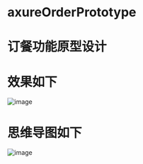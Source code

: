 # axureOrderPrototype
# 订餐功能原型设计
# 效果如下
![image](https://github.com/634069490/axureOrderPrototype/blob/master/%E6%95%88%E6%9E%9C/%E6%95%88%E6%9E%9C%E5%9B%BE.gif)
# 思维导图如下
![image](https://github.com/634069490/axureOrderPrototype/blob/master/%E6%95%88%E6%9E%9C/%E6%80%9D%E7%BB%B4%E5%AF%BC%E5%9B%BE.png)